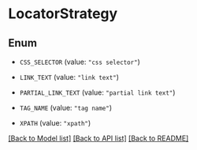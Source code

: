 # LocatorStrategy

## Enum


* `CSS_SELECTOR` (value: `"css selector"`)

* `LINK_TEXT` (value: `"link text"`)

* `PARTIAL_LINK_TEXT` (value: `"partial link text"`)

* `TAG_NAME` (value: `"tag name"`)

* `XPATH` (value: `"xpath"`)


[[Back to Model list]](../README.md#documentation-for-models) [[Back to API list]](../README.md#documentation-for-api-endpoints) [[Back to README]](../README.md)



